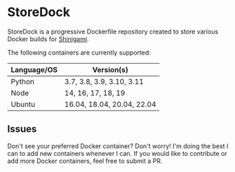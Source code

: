 # StoreDock

StoreDock is a progressive Dockerfile repository created to store various Docker builds for [Shinigami](https://github.com/stience/shinigami).

The following containers are currently supported:

| Language/OS  | Version(s)                  |
|--------------|-----------------------------|
| Python       | 3.7, 3.8, 3.9, 3.10, 3.11   |
| Node         | 14, 16, 17, 18, 19          |
| Ubuntu       | 16.04, 18.04, 20.04, 22.04  |

## Issues
Don't see your preferred Docker container? Don't worry! I'm doing the best I can to add new containers whenever I can. If you would like to contribute or add more Docker containers, feel free to submit a PR.